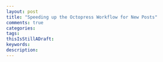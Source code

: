 ```yaml
---
layout: post
title: "Speeding up the Octopress Workflow for New Posts"
comments: true
categories: 
tags: 
thisIsStillADraft:
keywords: 
description: 
---
```

